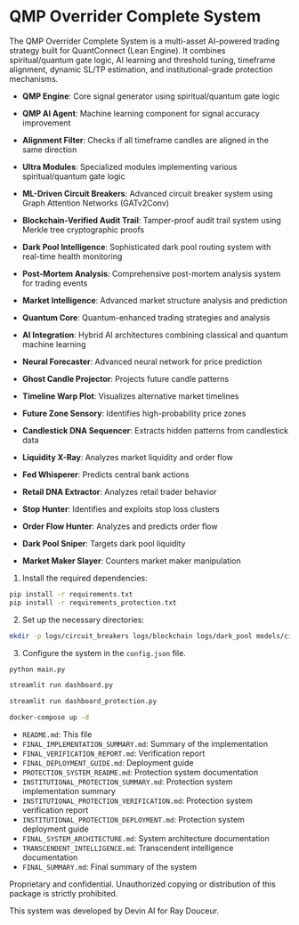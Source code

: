 # QMP Overrider Complete System


The QMP Overrider Complete System is a multi-asset AI-powered trading strategy built for QuantConnect (Lean Engine). It combines spiritual/quantum gate logic, AI learning and threshold tuning, timeframe alignment, dynamic SL/TP estimation, and institutional-grade protection mechanisms.



- **QMP Engine**: Core signal generator using spiritual/quantum gate logic
- **QMP AI Agent**: Machine learning component for signal accuracy improvement
- **Alignment Filter**: Checks if all timeframe candles are aligned in the same direction
- **Ultra Modules**: Specialized modules implementing various spiritual/quantum gate logic


- **ML-Driven Circuit Breakers**: Advanced circuit breaker system using Graph Attention Networks (GATv2Conv)
- **Blockchain-Verified Audit Trail**: Tamper-proof audit trail system using Merkle tree cryptographic proofs
- **Dark Pool Intelligence**: Sophisticated dark pool routing system with real-time health monitoring
- **Post-Mortem Analysis**: Comprehensive post-mortem analysis system for trading events


- **Market Intelligence**: Advanced market structure analysis and prediction
- **Quantum Core**: Quantum-enhanced trading strategies and analysis
- **AI Integration**: Hybrid AI architectures combining classical and quantum machine learning


- **Neural Forecaster**: Advanced neural network for price prediction
- **Ghost Candle Projector**: Projects future candle patterns
- **Timeline Warp Plot**: Visualizes alternative market timelines
- **Future Zone Sensory**: Identifies high-probability price zones


- **Candlestick DNA Sequencer**: Extracts hidden patterns from candlestick data
- **Liquidity X-Ray**: Analyzes market liquidity and order flow
- **Fed Whisperer**: Predicts central bank actions
- **Retail DNA Extractor**: Analyzes retail trader behavior


- **Stop Hunter**: Identifies and exploits stop loss clusters
- **Order Flow Hunter**: Analyzes and predicts order flow
- **Dark Pool Sniper**: Targets dark pool liquidity
- **Market Maker Slayer**: Counters market maker manipulation


1. Install the required dependencies:

```bash
pip install -r requirements.txt
pip install -r requirements_protection.txt
```

2. Set up the necessary directories:

```bash
mkdir -p logs/circuit_breakers logs/blockchain logs/dark_pool models/circuit_breakers models/dark_pool
```

3. Configure the system in the `config.json` file.



```bash
python main.py
```


```bash
streamlit run dashboard.py
```


```bash
streamlit run dashboard_protection.py
```


```bash
docker-compose up -d
```


- `README.md`: This file
- `FINAL_IMPLEMENTATION_SUMMARY.md`: Summary of the implementation
- `FINAL_VERIFICATION_REPORT.md`: Verification report
- `FINAL_DEPLOYMENT_GUIDE.md`: Deployment guide
- `PROTECTION_SYSTEM_README.md`: Protection system documentation
- `INSTITUTIONAL_PROTECTION_SUMMARY.md`: Protection system implementation summary
- `INSTITUTIONAL_PROTECTION_VERIFICATION.md`: Protection system verification report
- `INSTITUTIONAL_PROTECTION_DEPLOYMENT.md`: Protection system deployment guide
- `FINAL_SYSTEM_ARCHITECTURE.md`: System architecture documentation
- `TRANSCENDENT_INTELLIGENCE.md`: Transcendent intelligence documentation
- `FINAL_SUMMARY.md`: Final summary of the system


Proprietary and confidential. Unauthorized copying or distribution of this package is strictly prohibited.


This system was developed by Devin AI for Ray Douceur.
